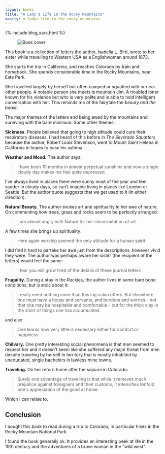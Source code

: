 ```yaml
---
layout: books
title: "A Lady's Life in the Rocky Mountains"
vanity: a-ladys-life-in-the-rocky-mountains
---
```


{% include blog_vars.html %}


<figure class="image_float_left">
  <img src="{{site.url}}/resources/books/a-ladys-life-in-the-rocky-mountains.jpg" alt="Book cover" />
</figure>

This book is a collection of letters the author, Isabella L. Bird, wrote to her sister while travelling to Western USA as a Englishwoman around 1873.

She starts the trip in California, and reaches Colorado by train and horseback. She spends considerable time in the Rocky Mountains, near Este Park.

She travelled largely by herself but often camped or squatted with or near other people. A notable person she meets is mountain Jim. A troubled loner known for his violence but who is very polite and is able to hold intelligent conversation with her. This reminds me of the fairytale the *beauty and the beast*.

The major themes of the letters and being awed by the mountains and surviving with the bare minimum. Some other themes:

**Sickness.** People believed that going to high altitude could cure their respiratory diseases. I had heard of this before in *The Silverado Squatters*, because the author, Robert Louis Stevenson, went to Mount Saint Helena in California in hopes to ease his asthma.

**Weather and Mood.** The author says:

> I have been 10 months in almost perpetual sunshine and now a single cloudy day makes me feel quite depressed.

I've always lived in places there were sunny most of the year and feel sadder in cloudy days, so can't imagine living in places like London or Seattle. But the author quote suggests that we get used to it (in either direction).

**Natural Beauty.** The author evokes art and spirituality in her awe of nature. On commenting how trees, grass and rocks seem to be perfectly arranged:

>  I am almost angry with Nature for her close imitation of art.

A few times she brings up spirituality:

> Here again worship seemed the only attitude for a human spirit

I did find it hard to partake her awe just from the descriptions, however vivid they were. The author was perhaps aware her sister (the recipient of the letters) would feel the same:

> I fear you will grow tired of the details of these journal letters

**Frugality.** During a stay in the Rockies, the author lives in some bare bone conditions, but is stoic about it:

> I really need nothing more than this log cabin offers. But elsewhere one must have a house and servants, and burdens and worries - not that one may be hospitable and comfortable - but for the thick clay in the short of things one has accumulated.

and also:

> One learns how very little is necessary either for comfort or happiness

**Chilvary.** One pretty interesting social phenomena is that men seemed to respect her and it doesn't seem like she suffered any major threat from men despite traveling by herself in territory that is mostly inhabited by uneducated, single bachelors in lawless mine towns.

**Traveling.** On her return home after the sojourn in Colorado:

> Surely one advantage of traveling is that while it removes much prejudice against foreigners and their customs, it intensifies tenfold one's appreciation of the good at home.

Which I can relate to.

## Conclusion

I bought this book to read during a trip to Colorado, in particular hikes in the Rocky Mountain National Park.

I found the book generally ok. It provides an interesting peek at life in the 19th century and the adventures of a brave woman in the "wild west".
